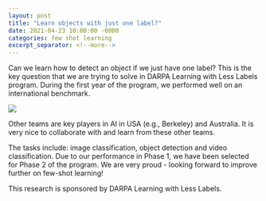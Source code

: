 ```yaml
---
layout: post
title: "Learn objects with just one label?"
date: 2021-04-23 10:00:00 -0000
categories: few shot learning
excerpt_separator: <!--more-->
---
```


Can we learn how to detect an object if we just have one label? 
This is the key question that we are trying to solve in DARPA Learning with Less Labels program. 
During the first year of the program, we performed well on an international benchmark. 

<img src="https://gertjanburghouts.github.io/pictures/embeddings.jpg">

Other teams are key players in AI in USA (e.g., Berkeley) and Australia. 
It is very nice to collaborate with and learn from these other teams. 

<!--more-->

The tasks include: image classification, object detection and video classification. 
Due to our performance in Phase 1, we have been selected for Phase 2 of the program. 
We are very proud - looking forward to improve further on few-shot learning!

This research is sponsored by DARPA Learning with Less Labels.
